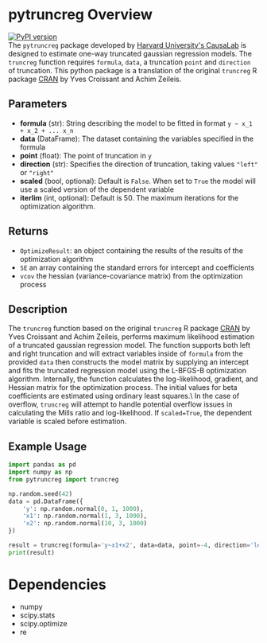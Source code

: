 # pytruncreg Overview
[![PyPI version](https://badge.fury.io/py/pytruncreg.svg)](https://pypi.org/project/pytruncreg) \
The `pytruncreg` package developed by [Harvard University's CausaLab](https://causalab.sph.harvard.edu/) is designed to estimate one-way truncated gaussian regression models. The `truncreg` function requires `formula`, `data`, a truncation `point` and `direction` of truncation. This python package is a translation of the original `truncreg` R package [CRAN](https://cran.r-project.org/web/packages/truncreg/index.html) by Yves Croissant and Achim Zeileis.

## Parameters
- **formula** (str): String describing the model to be fitted in format `y ~ x_1 + x_2 + ... x_n`
- **data** (DataFrame): The dataset containing the variables specified in the formula
- **point** (float): The point of truncation in `y`
- **direction** (str): Specifies the direction of truncation, taking values `"left"` or `"right"`
- **scaled** (bool, optional): Default is `False`. When set to `True` the model will use a scaled version of the dependent variable
- **iterlim** (int, optional): Default is 50. The maximum iterations for the optimization algorithm.

## Returns
- `OptimizeResult`: an object containing the results of the results of the optimization algorithm
- `SE` an array containing the standard errors for intercept and coefficients
- `vcov` the hessian (variance-covariance matrix) from the optimization process

## Description
The `truncreg` function based on the original `truncreg` R package [CRAN](https://cran.r-project.org/web/packages/truncreg/index.html) by Yves Croissant and Achim Zeileis, performs maximum likelihood estimation of a truncated gaussian regression model. The function supports both left and right truncation and will extract variables inside of `formula` from the provided `data` then constructs the model matrix by supplying an intercept and fits the truncated regression model using the L-BFGS-B optimization algorithm. Internally, the function calculates the log-likelihood, gradient, and Hessian matrix for the optimization process. The initial values for beta coefficients are estimated using ordinary least squares.\\
In the case of overflow, `truncreg` will attempt to handle potential overflow issues in calculating the Mills ratio and log-likelihood. If `scaled=True`, the dependent variable is scaled before estimation.

## Example Usage
```python
import pandas as pd
import numpy as np
from pytruncreg import truncreg

np.random.seed(42)
data = pd.DataFrame({
    'y': np.random.normal(0, 1, 1000),
    'x1': np.random.normal(1, 3, 1000),
    'x2': np.random.normal(10, 3, 1000)
})

result = truncreg(formula='y~x1+x2', data=data, point=-4, direction='left')
print(result)
```

# Dependencies
- numpy
- scipy.stats
- scipy.optimize
- re
